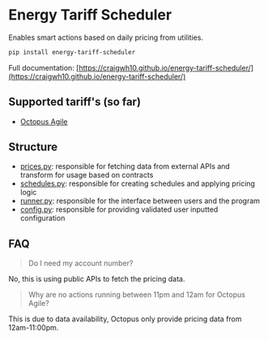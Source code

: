 # Energy Tariff Scheduler

Enables smart actions based on daily pricing from utilities.

```sh
pip install energy-tariff-scheduler
```

Full documentation: [https://craigwh10.github.io/energy-tariff-scheduler/](https://craigwh10.github.io/energy-tariff-scheduler/)

## Supported tariff's (so far)

- [Octopus Agile](https://octopus.energy/smart/agile/)

## Structure

- [prices.py](./prices.py): responsible for fetching data from external APIs and transform for usage based on contracts
- [schedules.py](./schedules.py): responsible for creating schedules and applying pricing logic
- [runner.py](./runner.py): responsible for the interface between users and the program
- [config.py](./config.py): responsible for providing validated user inputted configuration

## FAQ

> Do I need my account number?

No, this is using public APIs to fetch the pricing data.

> Why are no actions running between 11pm and 12am for Octopus Agile?

This is due to data availability, Octopus only provide pricing data from 12am-11:00pm.
